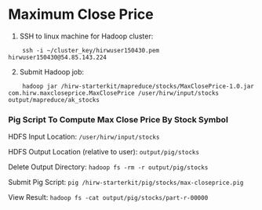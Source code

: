 # Maximum Close Price

1. SSH to linux machine for Hadoop cluster:
```
    ssh -i ~/cluster_key/hirwuser150430.pem hirwuser150430@54.85.143.224
```

2. Submit Hadoop job:
```
    hadoop jar /hirw-starterkit/mapreduce/stocks/MaxClosePrice-1.0.jar com.hirw.maxcloseprice.MaxClosePrice /user/hirw/input/stocks output/mapreduce/ak_stocks
```
### Pig Script To Compute Max Close Price By Stock Symbol ###
HDFS Input Location: `/user/hirw/input/stocks`

HDFS Output Location (relative to user): `output/pig/stocks`

Delete Output Directory: `hadoop fs -rm -r output/pig/stocks`

Submit Pig Script: `pig /hirw-starterkit/pig/stocks/max-closeprice.pig`

View Result: `hadoop fs -cat output/pig/stocks/part-r-00000`

